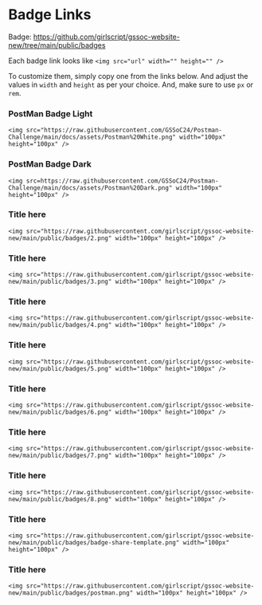# Badge Links

Badge: https://github.com/girlscript/gssoc-website-new/tree/main/public/badges

Each badge link looks like `<img src="url" width="" height="" />`

To customize them, simply copy one from the links below. And adjust the values in `width` and `height` as per your choice. And, make sure to use `px` or `rem`.

### PostMan Badge Light
```
<img src="https://raw.githubusercontent.com/GSSoC24/Postman-Challenge/main/docs/assets/Postman%20White.png" width="100px" height="100px" /> 
```

### PostMan Badge Dark
```
<img src=https://raw.githubusercontent.com/GSSoC24/Postman-Challenge/main/docs/assets/Postman%20Dark.png" width="100px" height="100px" />
```

### Title here
```
<img src="https://raw.githubusercontent.com/girlscript/gssoc-website-new/main/public/badges/2.png" width="100px" height="100px" />
```

### Title here
```
<img src="https://raw.githubusercontent.com/girlscript/gssoc-website-new/main/public/badges/3.png" width="100px" height="100px" />
```

### Title here
```
<img src="https://raw.githubusercontent.com/girlscript/gssoc-website-new/main/public/badges/4.png" width="100px" height="100px" />
```

### Title here
```
<img src="https://raw.githubusercontent.com/girlscript/gssoc-website-new/main/public/badges/5.png" width="100px" height="100px" />
```

### Title here
```
<img src="https://raw.githubusercontent.com/girlscript/gssoc-website-new/main/public/badges/6.png" width="100px" height="100px" />
```

### Title here
```
<img src="https://raw.githubusercontent.com/girlscript/gssoc-website-new/main/public/badges/7.png" width="100px" height="100px" />
```

### Title here
```
<img src="https://raw.githubusercontent.com/girlscript/gssoc-website-new/main/public/badges/8.png" width="100px" height="100px" />
```

### Title here
```
<img src="https://raw.githubusercontent.com/girlscript/gssoc-website-new/main/public/badges/badge-share-template.png" width="100px" height="100px" />
```

### Title here
```
<img src="https://raw.githubusercontent.com/girlscript/gssoc-website-new/main/public/badges/postman.png" width="100px" height="100px" />
```

